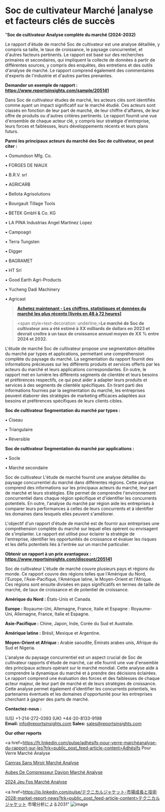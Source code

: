# Soc de cultivateur Marché |analyse et facteurs clés de succès

"<strong>Soc de cultivateur Analyse complète du marché (2024-2032)</strong>

Le rapport d'étude de marché Soc de cultivateur est une analyse détaillée, y compris sa taille, le taux de croissance, le paysage concurrentiel, et d'autres facteurs pertinents. Le rapport est basé sur des recherches primaires et secondaires, qui impliquent la collecte de données à partir de différentes sources, y compris des enquêtes, des entretiens et des outils d'analyse de marché. Le rapport comprend également des commentaires d'experts de l'industrie et d'autres parties prenantes.

<strong>Demander un exemple de rapport : </strong><strong><a href=https://www.reportsinsights.com/sample/205141>https://www.reportsinsights.com/sample/205141</a></strong>

Dans Soc de cultivateur études de marché, les acteurs clés sont identifiés comme ayant un impact significatif sur le marché étudié. Ces acteurs sont classés en fonction de leur part de marché, de leur chiffre d'affaires, de leur offre de produits ou d'autres critères pertinents. Le rapport fournit une vue d'ensemble de chaque acteur clé, y compris leur stratégie d'entreprise, leurs forces et faiblesses, leurs développements récents et leurs plans futurs.

<strong>Parmi les principaux acteurs du marché des Soc de cultivateur, on peut citer :</strong>

• Osmundson Mfg. Co.

• FORGES DE NIAUX

• B.R.V. srl

• AGRICARB

• Bellota Agrisolutions

• Bourgault Tillage Tools

• BETEK GmbH & Co. KG

• LA PINA Industrias Angel Martinez Lopez

• Campoagri

• Terra Tungsten

• Digger

• BAGRAMET

• HT Srl

• Good Earth Agri-Products

• Yucheng Dadi Machinery

• Agricast

<blockquote><a href=https://reportsinsights.com/buynow/205141><span style=text-decoration: underline;><strong>Achetez maintenant - Les chiffres, statistiques et données du marché les plus récents [livrés en 48 à 72 heures]</strong></span></a></blockquote>
<blockquote>
<div class=group w-full text-gray-800 dark:text-gray-100 border-b border-black/10 dark:border-gray-900/50 bg-gray-50 dark:bg-[#444654]>
<div class=flex p-4 gap-4 text-base md:gap-6 md:max-w-2xl lg:max-w-xl xl:max-w-3xl md:py-6 lg:px-0 m-auto>
<div class=relative flex flex-col w-[calc(100%-50px)] gap-1 md:gap-3 lg:w-[calc(100%-115px)]>
<div class=flex flex-grow flex-col gap-3>
<div class=min-h-[20px] flex flex-col items-start gap-4 whitespace-pre-wrap break-words>
<div class=result-streaming markdown prose w-full break-words dark:prose-invert light>

<span style=text-decoration: underline;><strong>Le marché de Soc de cultivateur ans a été estimé à XX milliards de dollars en 2023 et devrait croître à un taux de croissance annuel moyen de XX % entre 2024 et 2032.</strong></span>

</div>
</div>
</div>
</div>
</div>
</div></blockquote>
L'étude de marché Soc de cultivateur propose une segmentation détaillée du marché par types et applications, permettant une compréhension complète du paysage du marché. La segmentation du rapport fournit des informations précieuses sur les différents produits et services offerts par les acteurs du marché et leurs applications correspondantes. En outre, le rapport met en lumière les différents segments de clientèle et leurs besoins et préférences respectifs, ce qui peut aider à adapter leurs produits et services à des segments de clientèle spécifiques. En tirant parti des informations fournies par la segmentation du marché, les entreprises peuvent élaborer des stratégies de marketing efficaces adaptées aux besoins et préférences spécifiques de leurs clients cibles.

<strong>Soc de cultivateur Segmentation du marché par types :</strong>

• Ciseau

• Triangulaire

• Réversible

<strong>Soc de cultivateur Segmentation du marché par applications :</strong>

• Socle

• Marché secondaire

Soc de cultivateur L'étude de marché fournit une analyse détaillée du paysage concurrentiel du marché dans différentes régions. Cette analyse comprend des informations sur les principaux acteurs du marché, leur part de marché et leurs stratégies. Elle permet de comprendre l'environnement concurrentiel dans chaque région spécifique et d'identifier les concurrents potentiels. En outre, l'analyse du marché par région aide les entreprises à comparer leurs performances à celles de leurs concurrents et à identifier les domaines dans lesquels elles peuvent s'améliorer.

L'objectif d'un rapport d'étude de marché est de fournir aux entreprises une compréhension complète du marché sur lequel elles opèrent ou envisagent de s'implanter. Le rapport est utilisé pour éclairer la stratégie de l'entreprise, identifier les opportunités de croissance et évaluer les risques et les défis potentiels liés à l'entrée sur un marché particulier.

<strong>Obtenir un rapport à un prix avantageux : <a href=https://www.reportsinsights.com/discount/205141>https://www.reportsinsights.com/discount/205141</a></strong>

Soc de cultivateur L'étude de marché couvre plusieurs pays et régions du monde. Ce rapport couvre des régions telles que l'Amérique du Nord, l'Europe, l'Asie-Pacifique, l'Amérique latine, le Moyen-Orient et l'Afrique. Ces régions sont ensuite divisées en pays significatifs en termes de taille de marché, de taux de croissance et de potentiel de croissance.

<strong>Amérique du Nord :</strong> États-Unis et Canada.

<strong>Europe :</strong> Royaume-Uni, Allemagne, France, Italie et Espagne : Royaume-Uni, Allemagne, France, Italie et Espagne.

<strong>Asie-Pacifique :</strong> Chine, Japon, Inde, Corée du Sud et Australie.

<strong>Amérique latine :</strong> Brésil, Mexique et Argentine.

<strong>Moyen-Orient et Afrique :</strong> Arabie saoudite, Émirats arabes unis, Afrique du Sud et Nigeria.

L'analyse du paysage concurrentiel est un aspect crucial de Soc de cultivateur rapports d'étude de marché, car elle fournit une vue d'ensemble des principaux acteurs opérant sur le marché mondial. Cette analyse aide à comprendre la dynamique du marché et à prendre des décisions éclairées. Le rapport comprend une évaluation des forces et des faiblesses de chaque acteur majeur, de leur part de marché et de leurs stratégies de croissance. Cette analyse permet également d'identifier les concurrents potentiels, les partenaires éventuels et les domaines d'opportunité pour les entreprises cherchant à gagner des parts de marché.

<strong>Contactez-nous :</strong>

(US) +1-214-272-0393
(UK) +44-20-8133-9198
<strong>Email:</strong> <a>info@reportsinsights.com</a>
<strong>Sales:</strong> <a>sales@reportsinsights.com</a>

<strong>Our other reports</strong>

<a href=https://fr.linkedin.com/pulse/adhésifs-pour-verre-marchéanalyse-du-rapport-sur-les?trk=public_post_feed-article-content>Adhésifs Pour Verre Marché Analyse</a>

<a href=https://www.linkedin.com/pulse/cam%C3%A9ras-sans-miroir-march%C3%A9-tendance-et-pr%C3%A9visions-nufef/>Camras Sans Miroir Marché Analyse</a>

<a href=https://www.linkedin.com/pulse/aubes-de-compresseur-davion-march%C3%A9s-perspectives-z5uwf/>Aubes De Compresseur Davion Marché Analyse</a>

<a href=https://www.linkedin.com/pulse/2024-jeu-fps-march%C3%A9-analyse-historique-actuelle-acvvc/>2024 Jeu Fps Marché Analyse</a>

<a href=https://jp.linkedin.com/pulse/テクニカルジャケット-市場成長と技術2028-market-report-news?trk=public_post_feed-article-content>テクニカルジャケット 市場分析による2031</a>"
![image](https://github.com/daminid12/RImarketTech/assets/158430485/5e59479e-4d8c-432b-9610-5083e8cd9e00)
